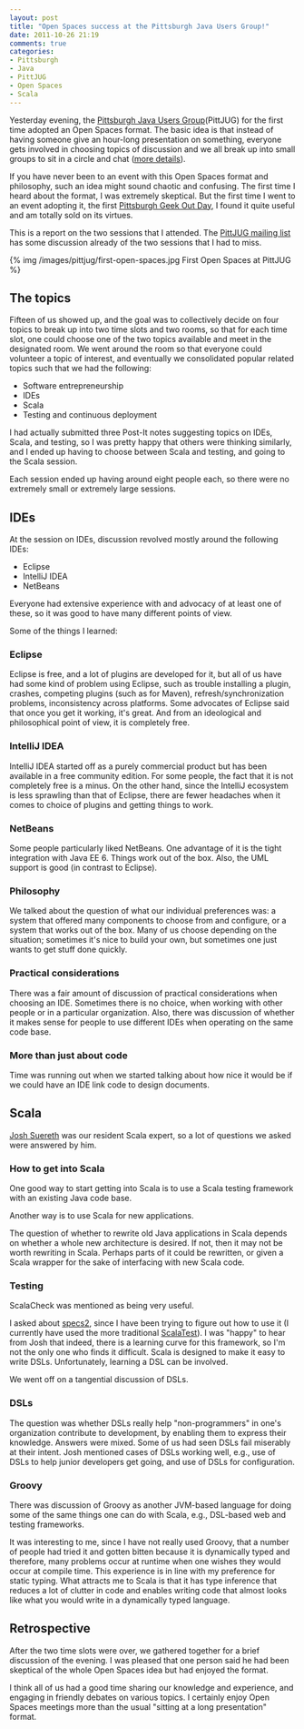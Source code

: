 ```yaml
---
layout: post
title: "Open Spaces success at the Pittsburgh Java Users Group!"
date: 2011-10-26 21:19
comments: true
categories:
- Pittsburgh
- Java
- PittJUG
- Open Spaces
- Scala
---
```

Yesterday evening, the [Pittsburgh Java Users Group](http://java.net/projects/pittjug/)(PittJUG) for the first time adopted an Open Spaces format. The basic idea is that instead of having someone give an hour-long presentation on something, everyone gets involved in choosing topics of discussion and we all break up into small groups to sit in a circle and chat ([more details](https://docs.google.com/document/d/1Yufdr8zGBCWawsuEfKXXkM6ddcHnuhywzGw1lJ0u5TE/edit)).

If you have never been to an event with this Open Spaces format and philosophy, such an idea might sound chaotic and confusing. The first time I heard about the format, I was extremely skeptical. But the first time I went to an event adopting it, the first [Pittsburgh Geek Out Day](http://www.pghgeekoutday.com/), I found it quite useful and am totally sold on its virtues.

This is a report on the two sessions that I attended. The [PittJUG mailing list](http://java.net/projects/pittjug/lists/pittjug/archive) has some discussion already of the two sessions that I had to miss.

{% img /images/pittjug/first-open-spaces.jpg First Open Spaces at PittJUG %}

<!--more-->

## The topics

Fifteen of us showed up, and the goal was to collectively decide on four topics to break up into two time slots and two rooms, so that for each time slot, one could choose one of the two topics available and meet in the designated room. We went around the room so that everyone could volunteer a topic of interest, and eventually we consolidated popular related topics such that we had the following:

- Software entrepreneurship
- IDEs
- Scala
- Testing and continuous deployment

I had actually submitted three Post-It notes suggesting topics on IDEs, Scala, and testing, so I was pretty happy that others were thinking similarly, and I ended up having to choose between Scala and testing, and going to the Scala session.

Each session ended up having around eight people each, so there were no extremely small or extremely large sessions.

## IDEs

At the session on IDEs, discussion revolved mostly around the following IDEs:

- Eclipse
- IntelliJ IDEA
- NetBeans

Everyone had extensive experience with and advocacy of at least one of these, so it was good to have many different points of view.

Some of the things I learned:

### Eclipse

Eclipse is free, and a lot of plugins are developed for it, but all of us have had some kind of problem using Eclipse, such as trouble installing a plugin, crashes, competing plugins (such as for Maven), refresh/synchronization problems, inconsistency across platforms. Some advocates of Eclipse said that once you get it working, it's great. And from an ideological and philosophical point of view, it is completely free.

### IntelliJ IDEA

IntelliJ IDEA started off as a purely commercial product but has been available in a free community edition. For some people, the fact that it is not completely free is a minus. On the other hand, since the IntelliJ ecosystem is less sprawling than that of Eclipse, there are fewer headaches when it comes to choice of plugins and getting things to work.

### NetBeans

Some people particularly liked NetBeans. One advantage of it is the tight integration with Java EE 6. Things work out of the box. Also, the UML support is good (in contrast to Eclipse).

### Philosophy

We talked about the question of what our individual preferences was: a system that offered many components to choose from and configure, or a system that works out of the box. Many of us choose depending on the situation; sometimes it's nice to build your own, but sometimes one just wants to get stuff done quickly.

### Practical considerations

There was a fair amount of discussion of practical considerations when choosing an IDE. Sometimes there is no choice, when working with other people or in a particular organization. Also, there was discussion of whether it makes sense for people to use different IDEs when operating on the same code base.

### More than just about code

Time was running out when we started talking about how nice it would be if we could have an IDE link code to design documents.

## Scala

[Josh Suereth](http://suereth.blogspot.com/) was our resident Scala expert, so a lot of questions we asked were answered by him.

### How to get into Scala

One good way to start getting into Scala is to use a Scala testing framework with an existing Java code base.

Another way is to use Scala for new applications.

The question of whether to rewrite old Java applications in Scala depends on whether a whole new architecture is desired. If not, then it may not be worth rewriting in Scala. Perhaps parts of it could be rewritten, or given a Scala wrapper for the sake of interfacing with new Scala code.

### Testing

ScalaCheck was mentioned as being very useful.

I asked about [specs2](http://etorreborre.github.com/specs2/), since I have been trying to figure out how to use it (I currently have used the more traditional [ScalaTest](http://www.scalatest.org/)). I was "happy" to hear from Josh that indeed, there is a learning curve for this framework, so I'm not the only one who finds it difficult.  Scala is designed to make it easy to write DSLs. Unfortunately, learning a DSL can be involved.

We went off on a tangential discussion of DSLs.

### DSLs

The question was whether DSLs really help "non-programmers" in one's organization contribute to development, by enabling them to express their knowledge. Answers were mixed. Some of us had seen DSLs fail miserably at their intent. Josh mentioned cases of DSLs working well, e.g., use of DSLs to help junior developers get going, and use of DSLs for configuration.

### Groovy

There was discussion of Groovy as another JVM-based language for doing some of the same things one can do with Scala, e.g., DSL-based web and testing frameworks.

It was interesting to me, since I have not really used Groovy, that a number of people had tried it and gotten bitten because it is dynamically typed and therefore, many problems occur at runtime when one wishes they would occur at compile time. This experience is in line with my preference for static typing. What attracts me to Scala is that it has type inference that reduces a lot of clutter in code and enables writing code that almost looks like what you would write in a dynamically typed language.

## Retrospective

After the two time slots were over, we gathered together for a brief discussion of the evening. I was pleased that one person said he had been skeptical of the whole Open Spaces idea but had enjoyed the format.

I think all of us had a good time sharing our knowledge and experience, and engaging in friendly debates on various topics. I certainly enjoy Open Spaces meetings more than the usual "sitting at a long presentation" format.
